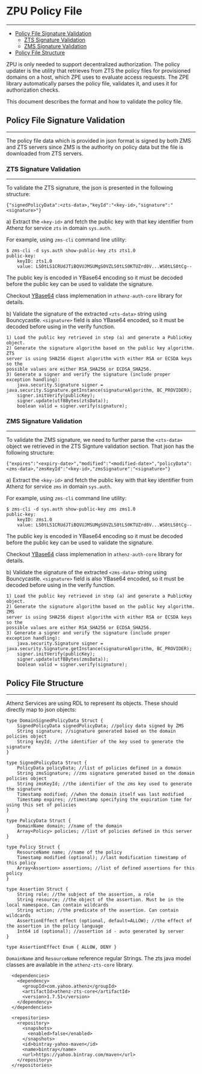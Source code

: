 # ZPU Policy File
-----------------

* [Policy File Signature Validation](#policy-file-signature-validation)
    * [ZTS Signature Validation](#zts-signature-validation)
    * [ZMS Signature Validation](#zms-signature-validation)
* [Policy File Structure](#policy-file-structure)


ZPU is only needed to support decentralized authorization.
The policy updater is the utility that retrieves from ZTS
the policy files for provisioned domains on a host, which ZPE uses to
evaluate access requests. The ZPE library automatically parses
the policy file, validates it, and uses it for authorization
checks.

This document describes the format and how to validate the policy
file.

## Policy File Signature Validation
--------------------------------------

The policy file data which is provided in json format is signed
by both ZMS and ZTS servers since ZMS is the authority on policy
data but the file is downloaded from ZTS servers.

### ZTS Signature Validation
----------------------------

To validate the ZTS signature, the json is presented in the
following structure:

`{"signedPolicyData":<zts-data>,"keyId":"<key-id>,"signature":"<signature>"}`

a) Extract the `<key-id>` and fetch the public key with that key identifier from
Athenz for service `zts` in domain `sys.auth`.

For example, using `zms-cli` command line utility:

```
$ zms-cli -d sys.auth show-public-key zts zts1.0
public-key:
    keyID: zts1.0
    value: LS0tLS1CRUdJTiBQVUJMSUMgS0VZLS0tLS0KTUZrd0V...WS0tLS0tCg--
```

The public key is encoded in YBase64 encoding so it must be decoded
before the public key can be used to validate the signature.

Checkout [YBase64](https://github.com/AthenZ/athenz/blob/master/libs/java/auth_core/src/main/java/com/yahoo/athenz/auth/util/YBase64.java) class implemenation in `athenz-auth-core` library for details.

b) Validate the signature of the extracted `<zts-data>` string using Bouncycastle.
`<signature>` field is also YBase64 encoded, so it must be decoded before
using in the verify function.

    1) Load the public key retrieved in step (a) and generate a PublicKey object.
    2) Generate the signature algorithm based on the public key algorithm. ZTS
    server is using SHA256 digest algorithm with either RSA or ECSDA keys so the
    possible values are either RSA_SHA256 or ECDSA_SHA256.
    3) Generate a signer and verify the signature (include proper exception handling):
        java.security.Signature signer = java.security.Signature.getInstance(signatureAlgorithm, BC_PROVIDER);
        signer.initVerify(publicKey);
        signer.update(utf8Bytes(ztsData));
        boolean valid = signer.verify(signature);

### ZMS Signature Validation
----------------------------

To validate the ZMS signature, we need to further parse the `<zts-data>`
object we retrieved in the ZTS Signture validation section. That json has
the following structure:

`{"expires":"<expiry-date>","modified":"<modified-date>","policyData":<zms-data>,"zmsKeyId":"<key-id>,"zmsSignature":"<signature>"}`

a) Extract the `<key-id>` and fetch the public key with that key identifier from
Athenz for service `zms` in domain `sys.auth`.

For example, using `zms-cli` command line utility:

```
$ zms-cli -d sys.auth show-public-key zms zms1.0
public-key:
    keyID: zms1.0
    value: LS0tLS1CRUdJTiBQVUJMSUMgS0VZLS0tLS0KTUZrd0V...WS0tLS0tCg--
```

The public key is encoded in YBase64 encoding so it must be decoded
before the public key can be used to validate the signature.

Checkout [YBase64](https://github.com/AthenZ/athenz/blob/master/libs/java/auth_core/src/main/java/com/yahoo/athenz/auth/util/YBase64.java) class implemenation in `athenz-auth-core` library for details.

b) Validate the signature of the extracted `<zms-data>` string using Bouncycastle.
`<signature>` field is also YBase64 encoded, so it must be decoded before
using in the verify function.

    1) Load the public key retrieved in step (a) and generate a PublicKey object.
    2) Generate the signature algorithm based on the public key algorithm. ZMS
    server is using SHA256 digest algorithm with either RSA or ECSDA keys so the
    possible values are either RSA_SHA256 or ECDSA_SHA256.
    3) Generate a signer and verify the signature (include proper exception handling):
        java.security.Signature signer = java.security.Signature.getInstance(signatureAlgorithm, BC_PROVIDER);
        signer.initVerify(publicKey);
        signer.update(utf8Bytes(zmsData));
        boolean valid = signer.verify(signature);

## Policy File Structure
------------------------

Athenz Services are using RDL to represent its objects. These should directly
map to json objects:

```
type DomainSignedPolicyData Struct {
    SignedPolicyData signedPolicyData; //policy data signed by ZMS
    String signature; //signature generated based on the domain policies object
    String keyId; //the identifier of the key used to generate the signature
}

type SignedPolicyData Struct {
    PolicyData policyData; //list of policies defined in a domain
    String zmsSignature; //zms signature generated based on the domain policies object
    String zmsKeyId; //the identifier of the zms key used to generate the signature
    Timestamp modified; //when the domain itself was last modified
    Timestamp expires; //timestamp specifying the expiration time for using this set of policies
}

type PolicyData Struct {
    DomainName domain; //name of the domain
    Array<Policy> policies; //list of policies defined in this server
}

type Policy Struct {
    ResourceName name; //name of the policy
    Timestamp modified (optional); //last modification timestamp of this policy
    Array<Assertion> assertions; //list of defined assertions for this policy
}

type Assertion Struct {
    String role; //the subject of the assertion, a role
    String resource; //the object of the assertion. Must be in the local namespace. Can contain wildcards
    String action; //the predicate of the assertion. Can contain wildcards
    AssertionEffect effect (optional, default=ALLOW); //the effect of the assertion in the policy language
    Int64 id (optional); //assertion id - auto generated by server
}

type AssertionEffect Enum { ALLOW, DENY }
```

`DomainName` and `ResourceName` reference regular Strings. The zts java model classes
are available in the `athenz-zts-core` library.

```
  <dependencies>
    <dependency>
      <groupId>com.yahoo.athenz</groupId>
      <artifactId>athenz-zts-core</artifactId>
      <version>1.7.51</version>
    </dependency>
  </dependencies>

  <repositories>
    <repository>
      <snapshots>
        <enabled>false</enabled>
      </snapshots>
      <id>bintray-yahoo-maven</id>
      <name>bintray</name>
      <url>https://yahoo.bintray.com/maven</url>
    </repository>
  </repositories>
```
